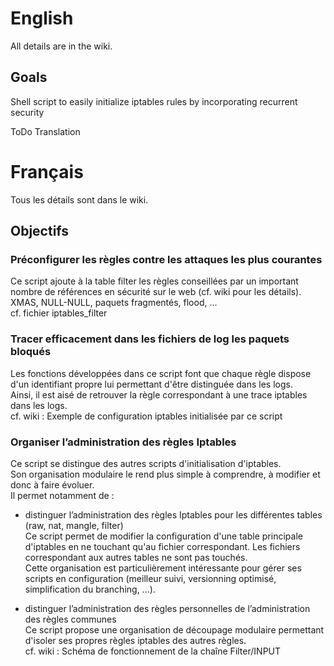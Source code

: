 English
=======

All details are in the wiki.


Goals
-----
Shell script to easily initialize iptables rules by incorporating recurrent security

ToDo Translation



Français
========

Tous les détails sont dans le wiki.


Objectifs
---------

### Préconfigurer les règles contre les attaques les plus courantes
Ce script ajoute à la table filter les règles conseillées par un important nombre de références en sécurité sur le web (cf. wiki pour les détails).  
XMAS, NULL-NULL, paquets fragmentés, flood, ...  
cf. fichier iptables_filter


### Tracer efficacement dans les fichiers de log les paquets bloqués
Les fonctions développées dans ce script font que chaque règle dispose d'un identifiant propre lui permettant d'être distinguée dans les logs.  
Ainsi, il est aisé de retrouver la règle correspondant à une trace iptables dans les logs.  
cf. wiki : Exemple de configuration iptables initialisée par ce script


### Organiser l’administration des règles Iptables

Ce script se distingue des autres scripts d'initialisation d'iptables.  
Son organisation modulaire le rend plus simple à comprendre, à modifier et donc à faire évoluer.  
Il permet notamment de :

- distinguer l’administration des règles Iptables pour les différentes tables (raw, nat, mangle, filter)  
Ce script permet de modifier la configuration d'une table principale d'iptables en ne touchant qu'au fichier correspondant.  Les fichiers correspondant aux autres tables ne sont pas touchés.  
Cette organisation est particulièrement intéressante pour gérer ses scripts en configuration (meilleur suivi, versionning optimisé, simplification du branching, ...).

- distinguer l’administration des règles personnelles de l’administration des règles communes  
Ce script propose une organisation de découpage modulaire permettant d'isoler ses propres règles iptables des autres règles.  
cf. wiki : Schéma de fonctionnement de la chaîne Filter/INPUT

